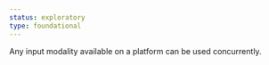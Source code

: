 ```yaml
---
status: exploratory
type: foundational
---
```


Any input modality available on a platform can be used concurrently.
